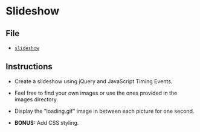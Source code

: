 # Slideshow

## File

* [`slideshow`](Unsolved/slideshow.js)

## Instructions

* Create a slideshow using jQuery and JavaScript Timing Events.

* Feel free to find your own images or use the ones provided in the images directory.

* Display the "loading.gif" image in between each picture for one second.

* **BONUS:** Add CSS styling.
